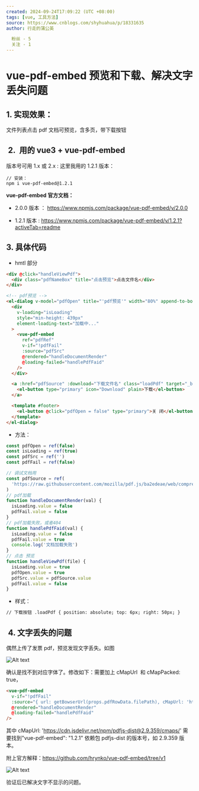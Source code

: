 ```yaml
---
created: 2024-09-24T17:09:22 (UTC +08:00)
tags: [vue, 工具方法]
source: https://www.cnblogs.com/shyhuahua/p/18331635
author: 行走的蒲公英

  粉丝 - 5
  关注 - 1
---
```


# vue-pdf-embed 预览和下载、解决文字丢失问题

## 1\. 实现效果：

文件列表点击 pdf 文档可预览，含多页，带下载按钮

##  2.  用的 vue3 + vue-pdf-embed

版本号可用 1.x 或 2.x : 这里我用的 1.2.1 版本：

```
// 安装：
npm i vue-pdf-embed@1.2.1
```

**vue-pdf-embed 官方文档：**

- 2.0.0 版本 ： https://www.npmjs.com/package/vue-pdf-embed/v/2.0.0

- 1.2.1 版本 : https://www.npmjs.com/package/vue-pdf-embed/v/1.2.1?activeTab=readme

## 3\. 具体代码

- hmtl 部分

```html
<div @click="handleViewPdf">
  <div class="pdfNameBox" title="点击预览">点击文件名</div>
</div>

<!-- pdf预览 -->
<el-dialog v-model="pdfOpen" title="'pdf预览'" width="80%" append-to-body>
  <div
    v-loading="isLoading"
    style="min-height: 439px"
    element-loading-text="加载中..."
  >
    <vue-pdf-embed
      ref="pdfRef"
      v-if="!pdfFail"
      :source="pdfSrc"
      @rendered="handleDocumentRender"
      @loading-failed="handlePdfFaid"
    />
  </div>

  <a :href="pdfSource" :download="下载文件名" class="loadPdf" target="_blank">
    <el-button type="primary" icon="Download" plain>下载</el-button>
  </a>

  <template #footer>
    <el-button @click="pdfOpen = false" type="primary">关 闭</el-button>
  </template>
</el-dialog>
```

- 方法：

```javascript
const pdfOpen = ref(false)
const isLoading = ref(true)
const pdfSrc = ref('')
const pdfFail = ref(false)

// 调试文档用
const pdfSource = ref(
  'https://raw.githubusercontent.com/mozilla/pdf.js/ba2edeae/web/compressed.tracemonkey-pldi-09.pdf'
)
// pdf加载
function handleDocumentRender(val) {
  isLoading.value = false
  pdfFail.value = false
}
// pdf加载失败，或者404
function handlePdfFaid(val) {
  isLoading.value = false
  pdfFail.value = true
  console.log('文档加载失败')
}
// 点击 预览
function handleViewPdf(file) {
  isLoading.value = true
  pdfOpen.value = true
  pdfSrc.value = pdfSource.value
  pdfFail.value = false
}
```

- 样式：

```html
// 下载按钮 .loadPdf { position: absolute; top: 6px; right: 50px; }
```

##  4. 文字丢失的问题

偶然上传了发票 pdf，预览发现文字丢失。如图

![Alt text](image-4.png)

确认是找不到对应字体了。修改如下：需要加上 cMapUrl  和 cMapPacked: true，

```html
<vue-pdf-embed
  v-if="!pdfFail"
  :source="{ url: getBowserUrl(props.pdfRowData.filePath), cMapUrl: 'https://cdn.jsdelivr.net/npm/pdfjs-dist@2.9.359/cmaps/', cMapPacked: true }"
  @rendered="handleDocumentRender"
  @loading-failed="handlePdfFaid"
/>
```

其中 cMapUrl: 'https://cdn.jsdelivr.net/npm/pdfjs-dist@2.9.359/cmaps/' 需要找到"vue-pdf-embed": "1.2.1" 依赖包 pdfjs-dist 的版本号，如 2.9.359 版本。

附上官方解释：https://github.com/hrynko/vue-pdf-embed/tree/v1

![Alt text](image-5.png)

验证后已解决文字不显示的问题。
